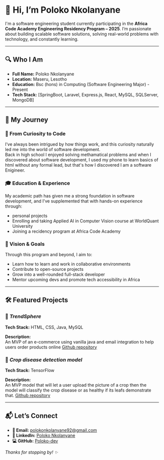# 👋 Hi, I’m Poloko Nkolanyane

I'm a software engineering student currently participating in the **Africa Code Academy Engineering Residency Program – 2025**. I’m passionate about building scalable software solutions, solving real-world problems with technology, and constantly learning.

---

## 🔍 Who I Am

- **Full Name:** Poloko Nkolanyane 
- **Location:** Maseru, Lesotho  
- **Education:** Bsc (hons) in Computing (Software Engineering Major) - Present
- **Tech Stack:** [SpringBoot, Laravel, Express.js, React, MySQL, SQLServer, MongoDB]  

---

## 🚀 My Journey

### 🌱 From Curiosity to Code  
I’ve always been intrigued by how things work, and this curiosity naturally led me into the world of software development.  
Back in high school I enjoyed solving methamatical problems and when I discovered about software development, I used my phone to learn basics of html without any formal lead, but that's how I discovered I am a software Enigineer.

### 🎓 Education & Experience  
My academic path has given me a strong foundation in software development, and I've supplemented that with hands-on experience through: 
* personal projects
* Enrolling and taking Applied AI in Computer Vision course at WorldQuant University
* Joining a recidency program at Africa Code Academy

### 🎯 Vision & Goals  
Through this program and beyond, I aim to:
- Learn how to learn and work in collaborative environments
- Contribute to open-source projects  
- Grow into a well-rounded full-stack developer  
- Mentor upcoming devs and promote tech accessibility in Africa  

---

## 🛠️ Featured Projects

### 📌 *TrendSphere*  
**Tech Stack:** HTML, CSS, Java, MySQL

**Description:**  
An MVP of an e-commerce using vanilla java and email integration to help users order products online
[Github repository](https://github.com/Poloko-dev/Trendsphere)

### 📌 *Crop disease detection model*  
**Tech Stack:** TensorFlow

**Description:**  
An MVP model that will let a user upload the picture of a crop then the model will classify the crop disease or as healthy if its leafs 
demonstrate that. [Github repository](https://github.com/Poloko-dev/Crop_Disease_Detection)

---

## 📬 Let’s Connect

- **📧 Email:** polokonkolanyane92@gmail.com  
- **💼 LinkedIn:** [Poloko Nkolanyane](https://linkedin.com/in/poloko-nkolanyane-379925221)  
- **💻 GitHub:** [Poloko-dev](https://github.com/Poloko-dev)

_Thanks for stopping by! ✨_
